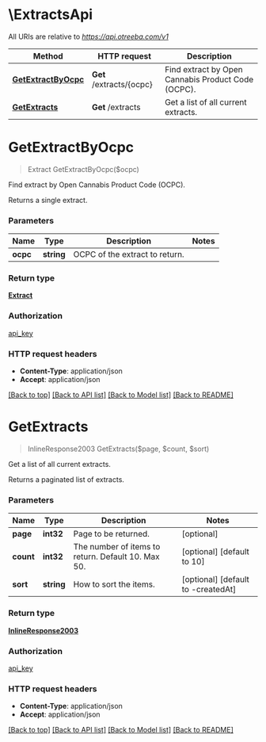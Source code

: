 # \ExtractsApi

All URIs are relative to *https://api.otreeba.com/v1*

Method | HTTP request | Description
------------- | ------------- | -------------
[**GetExtractByOcpc**](ExtractsApi.md#GetExtractByOcpc) | **Get** /extracts/{ocpc} | Find extract by Open Cannabis Product Code (OCPC).
[**GetExtracts**](ExtractsApi.md#GetExtracts) | **Get** /extracts | Get a list of all current extracts.


# **GetExtractByOcpc**
> Extract GetExtractByOcpc($ocpc)

Find extract by Open Cannabis Product Code (OCPC).

Returns a single extract.


### Parameters

Name | Type | Description  | Notes
------------- | ------------- | ------------- | -------------
 **ocpc** | **string**| OCPC of the extract to return. | 

### Return type

[**Extract**](Extract.md)

### Authorization

[api_key](../README.md#api_key)

### HTTP request headers

 - **Content-Type**: application/json
 - **Accept**: application/json

[[Back to top]](#) [[Back to API list]](../README.md#documentation-for-api-endpoints) [[Back to Model list]](../README.md#documentation-for-models) [[Back to README]](../README.md)

# **GetExtracts**
> InlineResponse2003 GetExtracts($page, $count, $sort)

Get a list of all current extracts.

Returns a paginated list of extracts.


### Parameters

Name | Type | Description  | Notes
------------- | ------------- | ------------- | -------------
 **page** | **int32**| Page to be returned. | [optional] 
 **count** | **int32**| The number of items to return. Default 10. Max 50. | [optional] [default to 10]
 **sort** | **string**| How to sort the items. | [optional] [default to -createdAt]

### Return type

[**InlineResponse2003**](inline_response_200_3.md)

### Authorization

[api_key](../README.md#api_key)

### HTTP request headers

 - **Content-Type**: application/json
 - **Accept**: application/json

[[Back to top]](#) [[Back to API list]](../README.md#documentation-for-api-endpoints) [[Back to Model list]](../README.md#documentation-for-models) [[Back to README]](../README.md)

